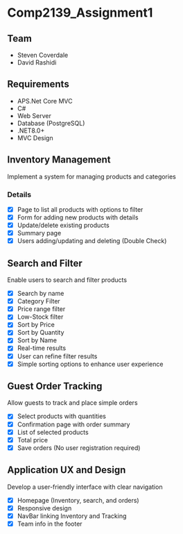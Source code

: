 # Comp2139_Assignment1

## Team
- Steven Coverdale
- David Rashidi

## Requirements
- APS.Net Core MVC
- C#
- Web Server
- Database (PostgreSQL)
- .NET8.0+
- MVC Design

## Inventory Management
Implement a system for managing products and categories

### Details
- [x] Page to list all products with options to filter
- [x] Form for adding new products with details
- [x] Update/delete existing products
- [x] Summary page
- [x] Users adding/updating and deleting (Double Check)

## Search and Filter
Enable users to search and filter products

- [x] Search by name
- [x] Category Filter
- [x] Price range filter
- [x] Low-Stock filter
- [x] Sort by Price
- [x] Sort by Quantity
- [x] Sort by Name
- [x] Real-time results
- [x] User can refine filter results
- [x] Simple sorting options to enhance user experience

## Guest Order Tracking
Allow guests to track and place simple orders

- [x] Select products with quantities
- [x] Confirmation page with order summary
- [x] List of selected products
- [x] Total price
- [x] Save orders (No user registration required)

## Application UX and Design
Develop a user-friendly interface with clear navigation

- [x] Homepage (Inventory, search, and orders)
- [x] Responsive design
- [x] NavBar linking Inventory and Tracking
- [x] Team info in the footer
